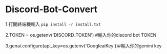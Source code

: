 # Discord-Bot-Convert
1.打開終端機輸入 `pip install -r install.txt`

2.TOKEN = os.getenv('DISCORD_TOKEN')  #輸入你的discord bot TOKEN

3.genai.configure(api_key=os.getenv('GoogleaiKey'))#輸入你的gemini key
```python

```
